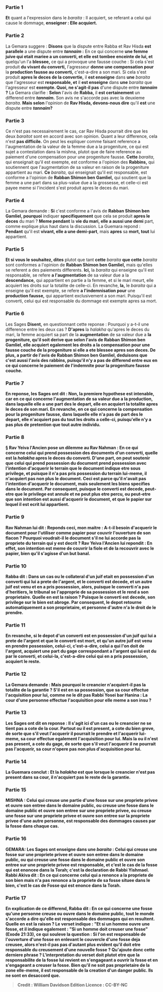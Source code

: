 
### Partie 1
<b>Et</b> quant a l'expression dans le <i>baraita</i> : Il acquiert, se referant a celui qui cause le dommage, <b>enseigner : Elle acquiert.</b>

### Partie 2
La Gemara suggere : <b>Disons</b> que la dispute entre Rabba et Rav Hisda <b>est parallele</b> a une dispute entre <b><i>tannaim</i> :</b> En ce qui concerne <b>une femme juive qui etait mariee a un converti, et elle est tombee enceinte de lui, et</b> quelqu'un l'a <b>blessee,</b> ce qui a provoque une fausse couche : Si cela s'est produit <b>du vivant du converti,</b> l'agresseur <b>donne une compensation pour</b> la <b>production fausse au converti,</b> c'est-a-dire a son mari. Si cela s'est produit <b>apres le deces de la convertie,</b> il <b>est enseigne</b> dans <b>une</b> <i>baraita</i> que l'agresseur est <b>responsable, et</b> il <b>est enseigne</b> dans <b>une</b> <i>baraita</i> que l'agresseur est <b>exempte. Quoi, ne s'agit-il pas</b> d'une dispute entre <b><i>tannaim</i> ?</b> La Gemara clarifie : <b>Selon</b> l'avis de <b>Rabba,</b> il <b>est certainement</b> un differend entre <b><i>tannaim</i>.</b> Son avis ne s'accorde pas avec la deuxieme <i>baraita</i>. <b>Mais selon</b> l'opinion de <b>Rav Hisda, devons-nous dire</b> qu'il <b>est</b> une dispute entre <b><i>tannaim</i>?</b>

### Partie 3
Ce n'est pas necessairement le cas, car Rav Hisda pourrait dire que les deux <i>baraitot</i> sont en accord avec son opinion. Quant a leur difference, cela n'est <b>pas difficile.</b> On peut les expliquer comme faisant reference a l'augmentation de la valeur de la femme due a la progeniture, ce qui est sujet a contestation dans la mishna, plutot que de faire reference au paiement d'une compensation pour une progeniture fausse. <b>Cette</b> <i>baraita</i>, qui enseignait qu'il est exempte, est conforme a l'opinion des <b>Rabbins,</b> qui soutiennent que l'augmentation de sa valeur en raison de la progeniture appartient au mari. <b>Ce</b> <i>baraita</i>, qui enseignait qu'il est responsable, est conforme a l'opinion de <b>Rabban Shimon ben Gamliel,</b> qui soutient que la femme a une part dans sa plus-value due a la grossesse, et celle-ci est payee meme si l'incident s'est produit apres le deces du mari.

### Partie 4
La Gemara demande : <b>Si</b> c'est conforme a l'avis de <b>Rabban Shimon ben Gamliel, pourquoi</b> indiquer <b>specifiquement</b> que cela se produit <b>apres le deces</b> du mari ? <b>Meme pendant</b> la <b>vie du mari, elle a aussi une demi</b> part, comme explique plus haut dans la discussion. La Guemara repond : <b>Pendant</b> qu'il est <b>vivant, elle a une demi-part</b>, mais <b>apres</b> sa <b>mort, tout</b> lui appartient.

### Partie 5
<b>Et si vous le souhaitez, dites</b> plutot que tant <b>cette</b> <i>baraita</i> <b>que cette</b> <i>baraita</i> sont conformes a l'opinion de <b>Rabban Shimon ben Gamliel,</b> mais qu'elles se referent a des paiements differents. <b>Ici,</b> la <i>baraita</i> qui enseigne qu'il est responsable, se refere <b>a l'augmentation</b> de sa valeur due a la <b>descendance,</b> qui appartient en partie a la femme, et si le mari meurt, elle acquiert les droits sur la totalite de celle-ci. En revanche, <b>la,</b> le <i>baraita</i> qui a enseigne qu'il est exempte, se refere <b>a l'indemnisation pour</b> une <b>production fausse,</b> qui appartient exclusivement a son mari. Puisqu'il est converti, celui qui est responsable du dommage est exempte apres sa mort.

### Partie 6
Les Sages <b>Disent,</b> en questionnant cette reponse : Pourquoi y a-t-il une difference entre les deux cas ? <b>D'apres</b> la <i>halakha</i> qu'apres le deces du mari, la femme acquiert sa part de la <b>augmentation</b> de sa valeur due a <b>la progeniture, qu'il soit <b>derive</b> que selon l'avis de Rabban Shimon ben Gamliel, elle acquiert egalement les droits a la <b>compensation pour</b> une fausse couche <b>de la progeniture</b> si elle a ete blessee apres son deces. De plus, <b>a partir</b> de l'avis de <b>Rabban Shimon ben Gamliel, deduisons</b> que c'est aussi l'avis <b>des rabbins,</b> puisqu'il n'y a pas de differend entre eux en ce qui concerne le paiement de l'indemnite pour la progeniture fausse couche.

### Partie 7
En reponse, les Sages <b>ont dit : Non,</b> la premiere hypothese est intenable, car en ce qui concerne l'<b>augmentation</b> de sa valeur due a la <b>production, dans laquelle elle a une part</b> des le depart, <b>elle en acquiert la totalite</b> apres le deces de son mari. En revanche, en ce qui concerne la <b>compensation pour</b> <b>la progeniture fausse, dans laquelle elle n'a pas de part</b> des le depart, <b>elle n'acquiert</b> pas du tout les droits <b>a celle-ci,</b> puisqu'elle n'y a pas plus de pretention que tout autre individu.

### Partie 8
§ <b>Rav Yeiva l'Ancien pose un dilemme au Rav Nahman :</b> En ce qui concerne <b>celui qui prend possession des documents d'un converti, quelle est</b> la <i>halakha</i> apres le deces du converti. D'une part, on peut soutenir que celui <b>qui prend possession du document prend possession avec l'intention</b> d'acquerir <b>le terrain</b> que le document indique etre sous privilege, <b>et</b> puisque <b>il n'a pas pris possession du terrain</b> lui-meme, <b>il n'acquiert pas non plus le document.</b> Ceci est <b>parce qu'il n'avait pas l'intention</b> d'acquerir <b>le document,</b> mais seulement les biens specifies dans le document. Par consequent, puisque le converti est decede, peut-etre que le privilege est annule et ne peut plus etre percu, <b>ou peut-etre que son intention est aussi</b> d'acquerir <b>le document,</b> et que le papier sur lequel il est ecrit lui appartient.

### Partie 9
Rav Nahman <b>lui dit : Reponds</b> ceci, <b>mon maitre : A-t-il besoin</b> d'acquerir le document pour l'utiliser comme papier <b>pour couvrir l'ouverture de son flacon ?</b> Pourquoi voudrait-il le document s'il ne lui accorde pas la propriete du terrain qui y est decrit ? Rav Yeiva l'Ancien lui <b>repondit :</b> En effet, son intention est meme de <b>couvrir</b> la fiole <b>et de la recouvrir</b> avec le papier, bien qu'il s'agisse d'un but banal.

### Partie 10
<b>Rabba dit :</b> Dans un cas ou le <b>collateral d'un juif</b> etait <b>en possession d'un converti</b> qui lui a prete de l'argent, <b>et le converti est decede, et un autre juif est venu et en a pris possession,</b> alors, puisque le converti n'a pas d'heritiers, le tribunal <b>se l'approprie de sa possession</b> et le rend a son proprietaire. <b>Quelle en est la raison ? Puisque le converti est decede, son privilege</b> sur le bien <b>est abroge.</b> Par consequent, le depot retourne automatiquement a son proprietaire, et personne d'autre n'a le droit de le prendre.

### Partie 11
En revanche, si le <b>depot d'un converti</b> est <b>en possession d'un juif</b> qui lui a prete de l'argent <b>et que le converti est mort, et qu'un autre juif est venu en prendre possession, celui-ci</b>, c'est-a-dire, celui a qui l'on doit de l'argent, <b>acquiert</b> une part du gage <b>correspondant a l'argent</b> qui lui est du <b>par le converti, <b>et celui-la</b>, c'est-a-dire celui qui en a pris possession, <b>acquiert le reste.</b>

### Partie 12
La Gemara demande : <b>Mais pourquoi</b> le creancier n'acquiert-il pas la totalite de la garantie ? S'il est en sa possession, <b>que sa cour effectue l'acquisition pour lui, comme ne le dit pas Rabbi Yosei bar Hanina : La cour d'une personne effectue l'acquisition pour elle</b> meme <b>a son insu ?</b>

### Partie 13
Les Sages <b>ont dit</b> en reponse : <b>Il s'agit ici</b> d'un cas <b>ou</b> le creancier <b>ne se tient pas</b> a cote de la cour. <b>Partout ou il est</b> present, a cote du bien greve, <b>de sorte</b> que <b>s'il veut l'acquerir</b> <b>il pourrait</b> le prendre et l'<b>acquerir</b> lui-meme, <b>sa cour effectue egalement l'acquisition pour lui. </b> Mais <b>la ou il n'est pas</b> present, a cote du gage, <b>de sorte que s'il veut l'acquerir</b> <b>il ne pourrait pas l'acquerir</b>, <b>sa cour n'opere pas non plus d'acquisition</b> pour lui.

### Partie 14
La Guemara conclut : <b>Et la <i>halakha</i></b> est <b>que</b> lorsque le creancier <b>n'est pas</b> present <b>dans sa cour, il n'acquiert pas</b> le reste de la garantie.

### Partie 15
<strong>MISHNA : </strong> <b>Celui qui creuse</b> une partie d'une <b>fosse sur une propriete privee et ouvre son</b> entree <b>dans le domaine public, ou</b> creuse une fosse <b>dans le domaine public et ouvre son</b> entree <b>sur une propriete privee, </b> ou creuse une fosse <b>sur une propriete privee et ouvre son</b> entree <b>sur la propriete <b>privee d'une autre</b> personne,</b> est <b>responsable</b> des dommages causes par la fosse dans chaque cas.

### Partie 16
<strong>GEMARA:</strong> <b>Les Sages ont enseigne</b> dans une <i>baraita</i> : <b>Celui qui creuse une fosse sur une propriete privee et ouvre son</b> entree <b>dans le domaine public, ou</b> qui creuse une fosse <b>dans le domaine public et ouvre son</b> entree <b>sur une propriete privee</b> est <b>responsable, et c'est</b> le cas de <b>la fosse qui est enoncee dans la Torah;</b> c'est <b>la declaration de Rabbi Yishmael. Rabbi Akiva dit :</b> En ce qui concerne celui qui a <b>renonce a la propriete de son bien mais n'a pas renonce a la propriete de sa fosse</b> situee dans le bien, <b>c'est</b> le cas de <b>Fosse qui est enonce dans la Torah.</b>

### Partie 17
En explication de ce differend, <b>Rabba dit : En ce qui concerne une fosse</b> qu'une personne creuse ou ouvre <b>dans le domaine public, tout le monde s'accorde a dire qu'elle est responsable</b> des dommages qui en resultent. <b>Quelle en est la raison ? Le verset indique :</b> "Et <b>si</b> un homme <b>ouvre</b> une fosse,</b> et</b> il indique egalement : <b>"Si</b> un homme <b>doit creuser</b> une fosse" (Exode 21:33), ce qui souleve la question : <b>Si l'on est <b>responsable de l'ouverture</b> d'une fosse en enlevant le couvercle d'une fosse deja creusee, alors n'est-il pas <b>pas d'autant plus evident</b> qu'il doit etre responsable <b>du creusement</b> d'une nouvelle fosse ? Qu'ajoute donc cette derniere phrase ? <b>L'interpretation du verset doit plutot etre que la responsabilite de la fosse <b>lui revient en s'engageant a ouvrir</b> la fosse <b>et en s'engageant a creuser</b> la fosse. Bien qu'il ne soit pas proprietaire de la zone elle-meme, il est responsable de la creation d'un danger public. <b>Ils ne sont en desaccord que</b>.

>Credit : William Davidson Edition
>Licence : CC-BY-NC